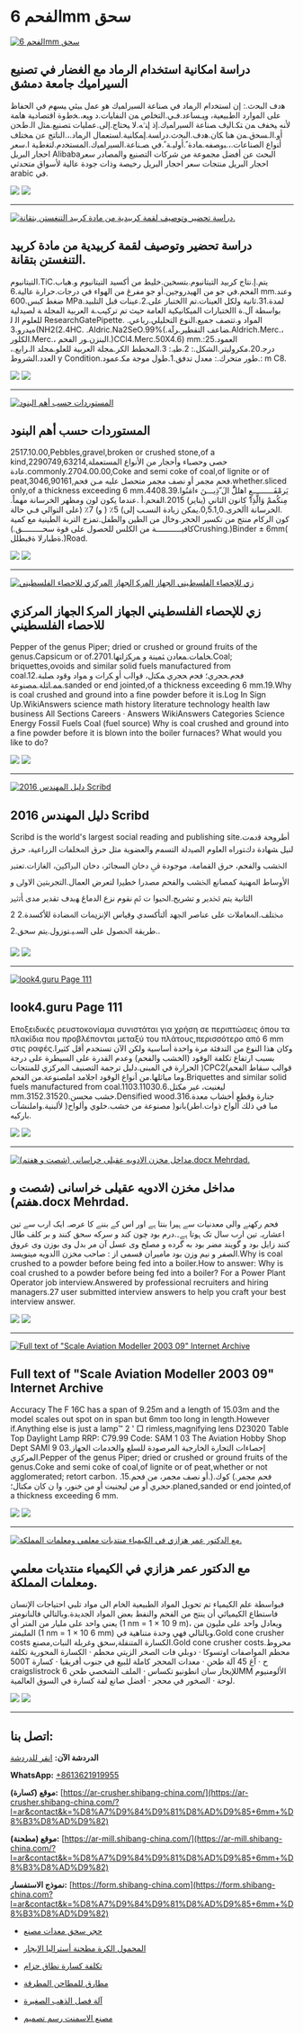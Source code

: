 # الفحم 6mm سحق

<a href="https://swt.shibang-china.com/?l=ar&img&k=%D8%A7%D9%84%D9%81%D8%AD%D9%85+6mm+%D8%B3%D8%AD%D9%82" target="_blank">![الفحم 6mm سحق](http://static.shibang-china.com/all-800x300/788.jpg)</a>

## دراسة امكانية استخدام الرماد مع الغضار في تصنيع السيراميك جامعة دمشق
ﻫﺩﻑ ﺍﻟﺒﺤﺙ.: ﺇﻥ ﺍﺴﺘﺨﺩﺍﻡ ﺍﻟﺭﻤﺎﺩ ﻓﻲ ﺼﻨﺎﻋﺔ ﺍﻟﺴﻴﺭﺍﻤﻴﻙ ﻫﻭ ﻋﻤل ﺒﻴﺌﻲ ﻴﺴﻬﻡ ﻓﻲ ﺍﻟﺤﻔﺎﻅ ﻋﻠﻰ ﺍﻟﻤﻭﺍﺭﺩ ﺍﻟﻁﺒﻴﻌﻴﺔ، ﻭﻴـﺴﺎﻋﺩ.ﻓـﻲ.ﺍﻟﺘﺨﻠﺹ ﻤﻥ ﺍﻟﻨﻔﺎﻴﺎﺕ.ﺩ ﻭﻴﻌ،.ﺨﻁﻭﺓ ﺍﻗﺘﺼﺎﺩﻴﺔ ﻫﺎﻤﺔ ﻷﻨﻪ ﻴﺨﻔﻑ ﻤﻥ ﺘﻜ.ﺎﻟﻴﻑ ﺼﻨﺎﻋﺔ ﺍﻟﺴﻴﺭﺍﻤﻴﻙ.ﺇﺫ ﺇﻨﱠﻪ.ﻻ ﻴﺤﺘﺎﺝ.ﺇﻟﻰ.ﻋﻤﻠﻴﺎﺕ ﺘﺼﻨﻴﻊ.ﻤﺜل ﺍﻟ.ﻁﺤﻥ ﺃﻭ.ﺍﻟ.ﺴﺤﻕ.ﻤﻥ ﻫﻨﺎ ﻜﺎﻥ.ﻫﺩﻑ.ﺍﻟﺒﺤﺙ.ﺩﺭﺍﺴﺔ.ﺇﻤﻜﺎﻨﻴﺔ.ﺍﺴﺘﻌﻤﺎل ﺍﻟﺭﻤﺎﺩ.،.ﺍﻟﻨﺎﺘﺞ ﻋﻥ ﻤﺨﺘﻠﻑ ﺃﻨﻭﺍﻉ ﺍﻟﺼﻨﺎﻋﺎﺕ.،.ﺒﻭﺼﻔﻪ.ﻤﺎﺩﺓﹰ.ﺃﻭﻟﻴ.ﺔﹰ.ﻓﻲ ﺼـﻨﺎﻋﺔ.ﺍﻟﺴﻴﺭﺍﻤﻴﻙ.ﺍﻟﻤﺴﺘﺨﺩﻡ.ﻟﺘﻐﻁﻴﺔ ﺍ.سعر احجار البريل Alibabaالبحث عن أفضل مجموعة من شركات التصنيع والمصادر سعر احجار البريل منتجات سعر احجار البريل رخيصة وذات جودة عالية لأسواق متحدثي arabic في.


<a href="https://whatsapp.shibangsoft.com/WhatsApp.php" target="_blank" title="WhatsApp">![](http://static.shibang-china.com/icon/whatsapp.png)</a> <a href="https://swt.shibang-china.com/?l=ar&icon&k=%D8%A7%D9%84%D9%81%D8%AD%D9%85+6mm+%D8%B3%D8%AD%D9%82" target="_blank">![](http://static.shibang-china.com/icon/chat-ar.png)</a>

---

<a href="https://swt.shibang-china.com/?l=ar&img&k=%D8%A7%D9%84%D9%81%D8%AD%D9%85+6mm+%D8%B3%D8%AD%D9%82" target="_blank">![دراسة تحضير وتوصيف لقمة كربيدية من مادة كربيد التنغستن بتقانة.](http://static.shibang-china.com/all-800x300/933.jpg)</a>

## دراسة تحضير وتوصيف لقمة كربيدية من مادة كربيد التنغستن بتقانة.
التيتانيوم.TiC.يتم.إ.نتاج كربيد التيتانيوم.بتسخين.خليط من أكسيد التيتانيوم و.هباب الفحم.في جو من الهيدروجين.أو جو مفرغ من الهواء في درجات.حرارة عالية.6 mm.وعند ضغط كبس.600 MPa.لمدة.31.ثانية ولكل العينات.تم االختبار على.2.عينات قبل التلبيد بواسطة آل.ة االختبارات الميكانيكية العامة حيث تم تركيب.ﺔ اﻟﻌﺮﺑﻴﺔ اﻟﻤﺠﻠﺔ ﺔ ﻟﺼﻴﺪﻟﻴﺔ ﻟﻠﻌﻠﻮم اﻟ ﻟ ResearchGatePipette. .اﻟﻤﻮاد و.ﺗﺘﺼﻒ ﺟﻤﻴﻊ.اﻟﻨﻮع اﻟﺘﺤﻠﻴﻠﻲ.رﺑﺎﻋﻲ هﻴﺪرو.3(NH2(2.4HC. .Aldric.Na2SeO.99%(.ﻀﺎﻋﻒ اﻟﺘﻘﻄﻴﺮ.ﺮآﺔ.Aldrich.Merc.، اﻟﻜﻠﻮر.Merc.، اﻟﺒﻨﺰن.ﻮر اﻟﻔﺤﻢ.)CCl4.Merc.50X4.6) mm.اﻟﻌﻤﻮد.25: درﺟ.20.ﻣﻜﺮوﻟﻴﺘﺮ.اﻟﺸﻜﻞ.: 2.ﻃﻴ.: 3.اﻟﻤﺨﻄﻂ اﻟﻜﺮ.ﻤﺠﻠﺔ اﻟﻌﺮﺑﻴﺔ ﻟﻠﻌﻠﻮ.ﻤﺠﻠﺪ اﻟ.ﺮاﺑﻊ.، اﻟﻌﺪد.اﻟﺸﺮوط y Condition.ﻃﻮر ﻣﺘﺤﺮك.: ﻣﻌﺪل ﺗﺪﻓﻖ.1.ﻃﻮل ﻣﻮﺟﺔ ﻣﻜ.ﻋﻤﻮد.: m C8.


<a href="https://whatsapp.shibangsoft.com/WhatsApp.php" target="_blank" title="WhatsApp">![](http://static.shibang-china.com/icon/whatsapp.png)</a> <a href="https://swt.shibang-china.com/?l=ar&icon&k=%D8%A7%D9%84%D9%81%D8%AD%D9%85+6mm+%D8%B3%D8%AD%D9%82" target="_blank">![](http://static.shibang-china.com/icon/chat-ar.png)</a>

---

<a href="https://swt.shibang-china.com/?l=ar&img&k=%D8%A7%D9%84%D9%81%D8%AD%D9%85+6mm+%D8%B3%D8%AD%D9%82" target="_blank">![المستوردات حسب أهم البنود](http://static.shibang-china.com/all-800x300/251.jpg)</a>

## المستوردات حسب أهم البنود
2517.10.00,Pebbles,gravel,broken or crushed stone,of a kind,2290749,63214,حصى وحصباء وأحجار من الأنواع المستعملة عادة.commonly.2704.00.00,Coke and semi coke of coal,of lignite or of peat,3046,90161,فحم مجمر أو نصف مجمر متحصل عليه مـن فحم.whether.sliced only,of a thickness exceeding 6 mm.4408.39.يَرمْفَـــــــــعِ اهللَُّ الَ ّذِيـــنَ ءامَنُوا مِنكُممْ وَالَّذِ1 كانون الثاني (يناير) 2015.الفحم.أ .عندما يكون لون ومظهر الخرسانة مهماً. .الخرسانة األخرى.0,5.1,0.يمكن زيادة النسـب إلى) 5٪ ( و) 7٪ (على التوالي فـي حالة كون الركام منتج من تكسير الحجر.وخال من الطين والطفل.تمزج التربة الطينية مع كمية كافيـــــــــــة من الكلس للحصول على قوة سحـــــــــق.)Crushing.)Binder ± 6mm( ةطبارلا ةقبطلل.)Road.


<a href="https://whatsapp.shibangsoft.com/WhatsApp.php" target="_blank" title="WhatsApp">![](http://static.shibang-china.com/icon/whatsapp.png)</a> <a href="https://swt.shibang-china.com/?l=ar&icon&k=%D8%A7%D9%84%D9%81%D8%AD%D9%85+6mm+%D8%B3%D8%AD%D9%82" target="_blank">![](http://static.shibang-china.com/icon/chat-ar.png)</a>

---

<a href="https://swt.shibang-china.com/?l=ar&img&k=%D8%A7%D9%84%D9%81%D8%AD%D9%85+6mm+%D8%B3%D8%AD%D9%82" target="_blank">![ﺯﻱ ﻟﻺﺤﺼﺎﺀ ﺍﻟﻔﻠﺴﻁﻴﻨﻲ ﺍﻟﺠﻬﺎﺯ ﺍﻟﻤﺭﻜ الجهاز المركزي للاحصاء الفلسطيني](http://static.shibang-china.com/all-800x300/1438.jpg)</a>

## ﺯﻱ ﻟﻺﺤﺼﺎﺀ ﺍﻟﻔﻠﺴﻁﻴﻨﻲ ﺍﻟﺠﻬﺎﺯ ﺍﻟﻤﺭﻜ الجهاز المركزي للاحصاء الفلسطيني
Pepper of the genus Piper; dried or crushed or ground fruits of the genus.Capsicum or of.ﺨﺎﻤﺎﺕ.ﻤﻌﺎﺩﻥ ﺜﻤﻴﻨﺔ ﻭ ﻤﺭﻜﺯﺍﺘﻬﺎ.2701.Coal; briquettes,ovoids and similar solid fuels manufactured from coal.12.ﻓﺤﻡ.ﺤﺠﺭﻱ؛ ﻓﺤﻡ ﺤﺠﺭﻱ ﻤﻜﺘل، ﻗﻭﺍﻟﺏ ﺃﻭ ﻜﺭﺍﺕ ﻭ ﻤﻭﺍﺩ ﻭﻗﻭﺩ ﺼﻠﺒﺔ ﻤﻤ.ﺎﺜﻠﺔ.ﻤﺼﻨﻭﻋﺔ.sanded or end jointed,of a thickness exceeding 6 mm.19.Why is coal crushed and ground into a fine powder before it is.Log In Sign Up.WikiAnswers science math history literature technology health law business All Sections Careers &middot; Answers WikiAnswers Categories Science Energy Fossil Fuels Coal (fuel source) Why is coal crushed and ground into a fine powder before it is blown into the boiler furnaces? What would you like to do?


<a href="https://whatsapp.shibangsoft.com/WhatsApp.php" target="_blank" title="WhatsApp">![](http://static.shibang-china.com/icon/whatsapp.png)</a> <a href="https://swt.shibang-china.com/?l=ar&icon&k=%D8%A7%D9%84%D9%81%D8%AD%D9%85+6mm+%D8%B3%D8%AD%D9%82" target="_blank">![](http://static.shibang-china.com/icon/chat-ar.png)</a>

---

<a href="https://swt.shibang-china.com/?l=ar&img&k=%D8%A7%D9%84%D9%81%D8%AD%D9%85+6mm+%D8%B3%D8%AD%D9%82" target="_blank">![دليل المهندس 2016 Scribd](http://static.shibang-china.com/all-800x300/1035.jpg)</a>

## دليل المهندس 2016 Scribd
Scribd is the world&#39;s largest social reading and publishing site.أطروﺤﺔ ﻗدﻤت ﻟﻨﯿﻞ ﺸﻬﺎدة دكﺘوراﻩ اﻟﻌﻠوم اﻟﺼﯿدﻟﺔ اﻟﺘﺴﻤم واﻟﻌﻀﻮﻳﺔ ﻣﺜﻞ ﺣﺮق اﳌﺨﻠﻔﺎت اﻟﺰراﻋﻴﺔ، ﺣﺮق اﳋﺸﺐ واﻟﻔﺤﻢ، ﺣﺮق اﻟﻘﻤﺎﻣﺔ، ﻣﻮﺟﻮدة ﰲ دﺧﺎن اﻟﺴﺠﺎﺋﺮ، دﺧﺎن اﻟﱪاﻛﲔ، اﻟﻐﺎزات.ﺗﻌﺘﱪ اﻷوﺳﺎط اﳌﻬﻨﻴﺔ ﻛﻤﺼﺎﻧﻊ اﳋﺸﺐ واﻟﻔﺤﻢ ﻣﺼﺪرا ﺧﻄﲑا ﻟﺘﻌﺮض اﻟﻌﻤﺎل.اﻟﺘﺠﺮﺑﺘﲔ اﻻوﱃ و اﻟﺜﺎﻧﻴﺔ ﻳﺘﻢ ﲣﺪﻳﺮ و ﺗﺸﺮﻳﺢ.اﳊﻴﻮا ت ﰒ ﻧﻘﻮم ﻧﺰع اﻟﺪﻣﺎغ ﻬﺑﺪف ﺗﻘﺪﻳﺮ ﻣﺪى ﺄﺗﺛﲑ ﳐﺘﻠﻒ.اﳌﻌﺎﻣﻼت ﻋﻠﻰ ﻋﻨﺎﺻﺮ اﳉﻬﺪ أﻟﺘﺄﻛﺴﺪي وﻗﻴﺎس اﻹﻧﺰﳝﺎت اﳌﻀﺎدة ﻟﻸﻛﺴﺪة.2 2 .ﻃﺮﻳﻘﺔ اﳊﺼﻮل ﻋﻠﻰ اﻟﺴ.ﻴ.ﺘﻮزول.ﻳﺘﻢ ﺳﺤﻖ.2.


<a href="https://whatsapp.shibangsoft.com/WhatsApp.php" target="_blank" title="WhatsApp">![](http://static.shibang-china.com/icon/whatsapp.png)</a> <a href="https://swt.shibang-china.com/?l=ar&icon&k=%D8%A7%D9%84%D9%81%D8%AD%D9%85+6mm+%D8%B3%D8%AD%D9%82" target="_blank">![](http://static.shibang-china.com/icon/chat-ar.png)</a>

---

<a href="https://swt.shibang-china.com/?l=ar&img&k=%D8%A7%D9%84%D9%81%D8%AD%D9%85+6mm+%D8%B3%D8%AD%D9%82" target="_blank">![look4.guru Page 111](http://static.shibang-china.com/all-800x300/1213.jpg)</a>

## look4.guru Page 111
Εποξειδικές ρευστοκονίαμα συνιστάται για χρήση σε περιπτώσεις όπου τα πλακίδια που προβλέπονται μεταξύ του πλάτους,περισσότερο από 6 mm στις ραφές.وكان هذا النوع من التدفئة مرة واحدة أساسية ولكن الآن تستخدم أقل كثيرا بسبب ارتفاع تكلفة الوقود (الخشب والفحم) وعدم القدرة على السيطرة على درجة الحرارة في المبنى.دليل ترجمة التصنيف المركزي للمنتجات )CPC2(قوالب سقاط الفحم وما مياثلها.من أنواع الوقود اجلامد املصنوعة.من الفحم.Briquettes and similar solid fuels manufactured from coal.1103.11030.ليغنيت، غير مكتل.6 mm.3152.31520.خشب محسن.Densified wood.316.جنارة وقطع أخشاب معدة لألبنية.واملنشآت )مبا في ذلك ألواح ذوات.اطر)بانو( مصنوعة من خشب.خلوي وألواح باركيه.


<a href="https://whatsapp.shibangsoft.com/WhatsApp.php" target="_blank" title="WhatsApp">![](http://static.shibang-china.com/icon/whatsapp.png)</a> <a href="https://swt.shibang-china.com/?l=ar&icon&k=%D8%A7%D9%84%D9%81%D8%AD%D9%85+6mm+%D8%B3%D8%AD%D9%82" target="_blank">![](http://static.shibang-china.com/icon/chat-ar.png)</a>

---

<a href="https://swt.shibang-china.com/?l=ar&img&k=%D8%A7%D9%84%D9%81%D8%AD%D9%85+6mm+%D8%B3%D8%AD%D9%82" target="_blank">![مداخل مخزن الادویه عقیلی خراسانی (شصت و هفتم).docx Mehrdad.](http://static.shibang-china.com/all-800x300/692.jpg)</a>

## مداخل مخزن الادویه عقیلی خراسانی (شصت و هفتم).docx Mehrdad.
فحم رکھنے والی معدنیات سے ہیرا بنتا ہے اور اس کے بننے کا عرصہ ایک ارب سے تین اعشاریہ تین ارب سال تک ہوتا ہے۔.درم بود چون کند و سرکه سحق کنند و بر کلف طال کنند زایل بود و گویند مضر بود به گرده و مصلح وی عسل آن مر بدل وی بوزن وی عروق الصفر و نیم وزن بود مامیران قسمی از : صاحب مخزن االدویه مینویسد.Why is coal crushed to a powder before being fed into a boiler.How to answer: Why is coal crushed to a powder before being fed into a boiler? For a Power Plant Operator job interview.Answered by professional recruiters and hiring managers.27 user submitted interview answers to help you craft your best interview answer.


<a href="https://whatsapp.shibangsoft.com/WhatsApp.php" target="_blank" title="WhatsApp">![](http://static.shibang-china.com/icon/whatsapp.png)</a> <a href="https://swt.shibang-china.com/?l=ar&icon&k=%D8%A7%D9%84%D9%81%D8%AD%D9%85+6mm+%D8%B3%D8%AD%D9%82" target="_blank">![](http://static.shibang-china.com/icon/chat-ar.png)</a>

---

<a href="https://swt.shibang-china.com/?l=ar&img&k=%D8%A7%D9%84%D9%81%D8%AD%D9%85+6mm+%D8%B3%D8%AD%D9%82" target="_blank">![Full text of &quot;Scale Aviation Modeller 2003 09&quot; Internet Archive](http://static.shibang-china.com/all-800x300/105.jpg)</a>

## Full text of &quot;Scale Aviation Modeller 2003 09&quot; Internet Archive
Accuracy The F 16C has a span of 9.25m and a length of 15.03m and the model scales out spot on in span but 6mm too long in length.However if.Anything else is just a lamp™ 2 &#39; □ rimless,magnifying lens D23020 Table Top Daylight Lamp RRP: C79.99 Code: SAM 1 03 The Aviation Hobby Shop Dept SAMI 9 03.إحصاءات التجارة الخارجية المرصودة للسلع والخدمات الجهاز المركزي.Pepper of the genus Piper; dried or crushed or ground fruits of the genus.Coke and semi coke of coal,of lignite or of peat,whether or not agglomerated; retort carbon. .15.فحم مجمر.) كوك.(.أو نصف مجمر، من فحم حجري أو من ليجنيت أو من خنور، وا ن كان مكتال؛.planed,sanded or end jointed,of a thickness exceeding 6 mm.


<a href="https://whatsapp.shibangsoft.com/WhatsApp.php" target="_blank" title="WhatsApp">![](http://static.shibang-china.com/icon/whatsapp.png)</a> <a href="https://swt.shibang-china.com/?l=ar&icon&k=%D8%A7%D9%84%D9%81%D8%AD%D9%85+6mm+%D8%B3%D8%AD%D9%82" target="_blank">![](http://static.shibang-china.com/icon/chat-ar.png)</a>

---

<a href="https://swt.shibang-china.com/?l=ar&img&k=%D8%A7%D9%84%D9%81%D8%AD%D9%85+6mm+%D8%B3%D8%AD%D9%82" target="_blank">![مع الدكتور عمر هزازي في الكيمياء منتديات معلمي ومعلمات المملكة.](http://static.shibang-china.com/all-800x300/743.jpg)</a>

## مع الدكتور عمر هزازي في الكيمياء منتديات معلمي ومعلمات المملكة.
فبواسطة علم الكيمياء تم تحويل المواد الطبيعية الخام الى مواد تلبي احتياجات الإنسان فاستطاع الكيميائي أن ينتج من الفحم والنفط بعض المواد الجديدة.وبالتالي فالنانومتر يعني واحد على مليار من المتر أي (1 nm = 1 × 10 9 m)، ويعادل واحد على مليون من المليمتر (1 nm = 1 × 10 6 mm) وبالتالي فهي وحدة متناهية في.Gold cone crusher costs الكسارة المتنقلة,سحق وغربلة النبات,مصنع.Gold cone crusher costs.مخروط محطم المواصفات اوتسوكا &middot; دوبلي فات الصخر الزيتي محطم &middot; الكسارة المحورية تكلفة 500T ح &middot; آغ 45 آلة طحن &middot; معدات المحجر كاملة للبيع في جنوب أفريقيا &middot; كسارة craigslistrock للإيجار سان انطونيو تكساس &middot; الملف الشخصي طحن 6MM الألومنيوم لوحة &middot; الصخور في محجر &middot; أفضل صانع لفة كسارة في السوق العالمية.


<a href="https://whatsapp.shibangsoft.com/WhatsApp.php" target="_blank" title="WhatsApp">![](http://static.shibang-china.com/icon/whatsapp.png)</a> <a href="https://swt.shibang-china.com/?l=ar&icon&k=%D8%A7%D9%84%D9%81%D8%AD%D9%85+6mm+%D8%B3%D8%AD%D9%82" target="_blank">![](http://static.shibang-china.com/icon/chat-ar.png)</a>

---
## اتصل بنا:

**الدردشة الآن:** [انقر للدردشة](https://swt.shibang-china.com?l=ar&contact&k=%D8%A7%D9%84%D9%81%D8%AD%D9%85+6mm+%D8%B3%D8%AD%D9%82)

**WhatsApp:**  [+8613621919955](https://whatsapp.shibangsoft.com/WhatsApp.php)

**موقع (كسارة):** [https://ar-crusher.shibang-china.com/](https://ar-crusher.shibang-china.com/?l=ar&contact&k=%D8%A7%D9%84%D9%81%D8%AD%D9%85+6mm+%D8%B3%D8%AD%D9%82)

**موقع (مطحنة):** [https://ar-mill.shibang-china.com/](https://ar-mill.shibang-china.com/?l=ar&contact&k=%D8%A7%D9%84%D9%81%D8%AD%D9%85+6mm+%D8%B3%D8%AD%D9%82)

**نموذج الاستفسار:** [https://form.shibang-china.com](https://form.shibang-china.com?l=ar&contact&k=%D8%A7%D9%84%D9%81%D8%AD%D9%85+6mm+%D8%B3%D8%AD%D9%82)

* [حجر سحق معدات مصنع](../27/%D8%AD%D8%AC%D8%B1%20%D8%B3%D8%AD%D9%82%20%D9%85%D8%B9%D8%AF%D8%A7%D8%AA%20%D9%85%D8%B5%D9%86%D8%B9.md)

* [المحمول الكرة مطحنة أستراليا الإيجار](../30/%D8%A7%D9%84%D9%85%D8%AD%D9%85%D9%88%D9%84%20%D8%A7%D9%84%D9%83%D8%B1%D8%A9%20%D9%85%D8%B7%D8%AD%D9%86%D8%A9%20%D8%A3%D8%B3%D8%AA%D8%B1%D8%A7%D9%84%D9%8A%D8%A7%20%D8%A7%D9%84%D8%A5%D9%8A%D8%AC%D8%A7%D8%B1.md)

* [تكلفة كسارة نطاق حزام](../26/%D8%AA%D9%83%D9%84%D9%81%D8%A9%20%D9%83%D8%B3%D8%A7%D8%B1%D8%A9%20%D9%86%D8%B7%D8%A7%D9%82%20%D8%AD%D8%B2%D8%A7%D9%85.md)

* [مطارق للمطاحن المطرقة](../28/%D9%85%D8%B7%D8%A7%D8%B1%D9%82%20%D9%84%D9%84%D9%85%D8%B7%D8%A7%D8%AD%D9%86%20%D8%A7%D9%84%D9%85%D8%B7%D8%B1%D9%82%D8%A9.md)

* [آلة فصل الذهب الصغيرة](../28/%D8%A2%D9%84%D8%A9%20%D9%81%D8%B5%D9%84%20%D8%A7%D9%84%D8%B0%D9%87%D8%A8%20%D8%A7%D9%84%D8%B5%D8%BA%D9%8A%D8%B1%D8%A9.md)

* [مصنع الاسمنت رسم تصميم](../30/%D9%85%D8%B5%D9%86%D8%B9%20%D8%A7%D9%84%D8%A7%D8%B3%D9%85%D9%86%D8%AA%20%D8%B1%D8%B3%D9%85%20%D8%AA%D8%B5%D9%85%D9%8A%D9%85.md)
